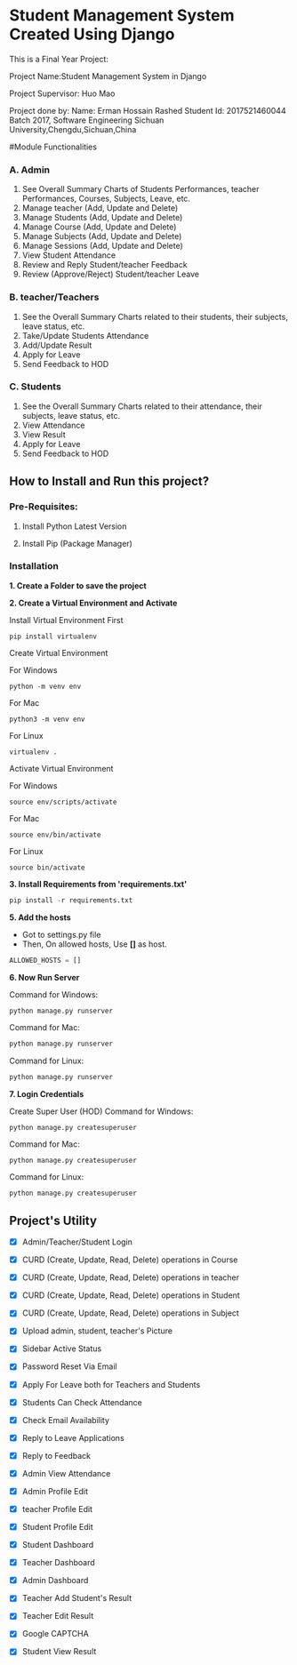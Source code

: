 # Student Management System Created Using Django
This is a Final Year Project:

Project Name:Student Management System in Django

Project Supervisor: Huo Mao

Project done by:
Name: Erman Hossain Rashed
Student Id: 2017521460044
Batch 2017, Software Engineering
Sichuan University,Chengdu,Sichuan,China






#Module Functionalities



### A. Admin

1. See Overall Summary Charts of Students Performances, teacher Performances, Courses, Subjects, Leave, etc.
2. Manage teacher (Add, Update and Delete)
3. Manage Students (Add, Update and Delete)
4. Manage Course (Add, Update and Delete)
5. Manage Subjects (Add, Update and Delete)
6. Manage Sessions (Add, Update and Delete)
7. View Student Attendance
8. Review and Reply Student/teacher Feedback
9. Review (Approve/Reject) Student/teacher Leave

### B. teacher/Teachers

1. See the Overall Summary Charts related to their students, their subjects, leave status, etc.
2. Take/Update Students Attendance
3. Add/Update Result
4. Apply for Leave
5. Send Feedback to HOD

### C. Students 

1. See the Overall Summary Charts related to their attendance, their subjects, leave status, etc.
2. View Attendance
3. View Result
4. Apply for Leave
5. Send Feedback to HOD




## How to Install and Run this project?

### Pre-Requisites:

1. Install Python Latest Version


2. Install Pip (Package Manager)



### Installation
**1. Create a Folder to save the project**

**2. Create a Virtual Environment and Activate**

Install Virtual Environment First
```
pip install virtualenv
```

Create Virtual Environment

For Windows
```
python -m venv env
```
For Mac
```
python3 -m venv env
```
For Linux
```
virtualenv .
```

Activate Virtual Environment

For Windows
```
source env/scripts/activate
```

For Mac
```
source env/bin/activate
```

For Linux
```
source bin/activate
```


**3. Install Requirements from 'requirements.txt'**
```python
pip install -r requirements.txt
```

**5. Add the hosts**

- Got to settings.py file 
- Then, On allowed hosts, Use **[]** as  host. 
```python
ALLOWED_HOSTS = []
```



**6. Now Run Server**

Command for Windows:
```python
python manage.py runserver
```

Command for Mac:
```python
python manage.py runserver
```

Command for Linux:
```python
python manage.py runserver
```

**7. Login Credentials**

Create Super User (HOD)
Command for Windows:
```
python manage.py createsuperuser
```

Command for Mac:
```
python manage.py createsuperuser
```

Command for Linux:
```
python manage.py createsuperuser
```






## Project's Utility

- [x] Admin/Teacher/Student Login
- [x] CURD (Create, Update, Read, Delete) operations in Course
- [x] CURD (Create, Update, Read, Delete) operations in teacher
- [x] CURD (Create, Update, Read, Delete) operations in Student
- [x] CURD (Create, Update, Read, Delete) operations in Subject
- [x] Upload admin, student, teacher's Picture
- [x] Sidebar Active Status
- [x] Password Reset Via Email
- [x] Apply For Leave both for Teachers and Students
- [x] Students Can Check Attendance
- [x] Check Email Availability
- [x] Reply to Leave Applications
- [x] Reply to Feedback
- [x] Admin View Attendance
- [x] Admin Profile Edit
- [x] teacher Profile Edit
- [x] Student Profile Edit
- [x] Student Dashboard
- [x] Teacher Dashboard
- [x] Admin Dashboard
- [x] Teacher Add Student's Result
- [x] Teacher Edit Result 
- [x] Google CAPTCHA
- [x] Student View Result



